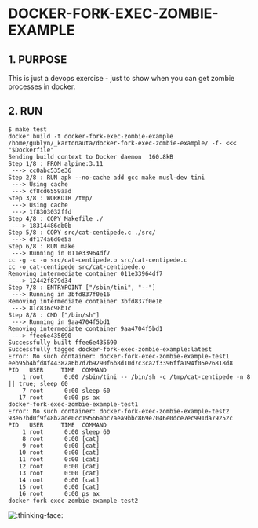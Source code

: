 
DOCKER-FORK-EXEC-ZOMBIE-EXAMPLE
===============================

## 1. PURPOSE

This is just a devops exercise - just to show when you can get zombie processes in docker.

## 2. RUN

```
$ make test
docker build -t docker-fork-exec-zombie-example /home/gublyn/_kartonauta/docker-fork-exec-zombie-example/ -f- <<< "$Dockerfile"
Sending build context to Docker daemon  160.8kB
Step 1/8 : FROM alpine:3.11
 ---> cc0abc535e36
Step 2/8 : RUN apk --no-cache add gcc make musl-dev tini
 ---> Using cache
 ---> cf8cd6559aad
Step 3/8 : WORKDIR /tmp/
 ---> Using cache
 ---> 1f8303032ffd
Step 4/8 : COPY Makefile ./
 ---> 18314486db0b
Step 5/8 : COPY src/cat-centipede.c ./src/
 ---> df174a6d0e5a
Step 6/8 : RUN make
 ---> Running in 011e33964df7
cc -g -c -o src/cat-centipede.o src/cat-centipede.c
cc -o cat-centipede src/cat-centipede.o
Removing intermediate container 011e33964df7
 ---> 12442f879d34
Step 7/8 : ENTRYPOINT ["/sbin/tini", "--"]
 ---> Running in 3bfd837f0e16
Removing intermediate container 3bfd837f0e16
 ---> 81c836c98b1c
Step 8/8 : CMD ["/bin/sh"]
 ---> Running in 9aa4704f5bd1
Removing intermediate container 9aa4704f5bd1
 ---> ffee6e435690
Successfully built ffee6e435690
Successfully tagged docker-fork-exec-zombie-example:latest
Error: No such container: docker-fork-exec-zombie-example-test1
eeb95b4bfd8f44382a6b7d7b9290f6b8d10d7c3ca2f3396ffa194f05e26818d8
PID   USER     TIME  COMMAND
    1 root      0:00 /sbin/tini -- /bin/sh -c /tmp/cat-centipede -n 8 || true; sleep 60
    7 root      0:00 sleep 60
   17 root      0:00 ps ax
docker-fork-exec-zombie-example-test1
Error: No such container: docker-fork-exec-zombie-example-test2
93e67bd0f9f48b2ade0cc19566abc7aea9bbc869e7046e0dce7ec991da79252c
PID   USER     TIME  COMMAND
    1 root      0:00 sleep 60
    8 root      0:00 [cat]
    9 root      0:00 [cat]
   10 root      0:00 [cat]
   11 root      0:00 [cat]
   12 root      0:00 [cat]
   13 root      0:00 [cat]
   14 root      0:00 [cat]
   15 root      0:00 [cat]
   16 root      0:00 ps ax
docker-fork-exec-zombie-example-test2
```

![:thinking-face:](https://emojipedia-us.s3.dualstack.us-west-1.amazonaws.com/thumbs/160/twitter/233/thinking-face_1f914.png)

[//]: # ( vim:set ts=2 sw=2 et syn=markdown: )
